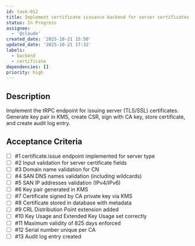 ```yaml
---
id: task-012
title: Implement certificate issuance backend for server certificates
status: In Progress
assignee:
  - '@claude'
created_date: '2025-10-21 15:50'
updated_date: '2025-10-21 17:32'
labels:
  - backend
  - certificate
dependencies: []
priority: high
---
```


## Description

<!-- SECTION:DESCRIPTION:BEGIN -->
Implement the tRPC endpoint for issuing server (TLS/SSL) certificates. Generate key pair in KMS, create CSR, sign with CA key, store certificate, and create audit log entry.
<!-- SECTION:DESCRIPTION:END -->

## Acceptance Criteria
<!-- AC:BEGIN -->
- [ ] #1 certificate.issue endpoint implemented for server type
- [ ] #2 Input validation for server certificate fields
- [ ] #3 Domain name validation for CN
- [ ] #4 SAN DNS names validation (including wildcards)
- [ ] #5 SAN IP addresses validation (IPv4/IPv6)
- [ ] #6 Key pair generated in KMS
- [ ] #7 Certificate signed by CA private key via KMS
- [ ] #8 Certificate stored in database with metadata
- [ ] #9 CRL Distribution Point extension added
- [ ] #10 Key Usage and Extended Key Usage set correctly
- [ ] #11 Maximum validity of 825 days enforced
- [ ] #12 Serial number unique per CA
- [ ] #13 Audit log entry created
<!-- AC:END -->
